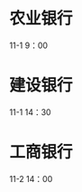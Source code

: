 
# 农业银行
11-1 9：00
# 建设银行
11-1 14：30

# 工商银行
11-2 14：00

<!--stackedit_data:
eyJoaXN0b3J5IjpbODk4NDcwMDM3LDE3ODUyMTE1MDMsOTY1ND
EyMjc0LDE1MTI5MzIyMDYsLTM2NjM1OTQ4NCwtMjA4ODc0NjYx
MiwtMTA5MDg1NzM5OCwtNTg2ODM3NDE3LC03MDE4ODA5OTgsNj
gxMzE4NTQ2LDE5MzM1Mjc3NjMsNDQzNTc1NjE4LC0zODM4ODIs
MTQwMTE0MTAzOCwxNTIwMTU1ODYsMTE5Nzc3MzcwOCwyMDUxNj
I0MTUyLC0xMzY5MjkzODAyLC05OTk4NDQxNDksLTkxMzMzMDgz
N119
-->